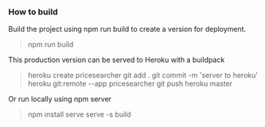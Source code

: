 ### How to build

Build the project using npm run build to create a version for deployment.
> npm run build

This production version can be served to Heroku with a buildpack
> heroku create pricesearcher
> git add .
> git commit -m 'server to heroku'
> heroku git:remote --app pricesearcher
> git push heroku master

Or run locally using npm server
> npm install serve
> serve -s build
